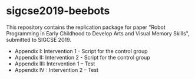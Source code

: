 # sigcse2019-beebots

This repository contains the replication package for paper "Robot Programming in Early Childhood to Develop Arts and
Visual Memory Skills", submitted to SIGCSE 2019.

- Appendix I: Intervention 1 - Script for the control group
- Appendix II: Intervention 2 - Script for the control group
- Appendix III: Intervention 1 – Test
- Appendix IV : Intervention 2 – Test
